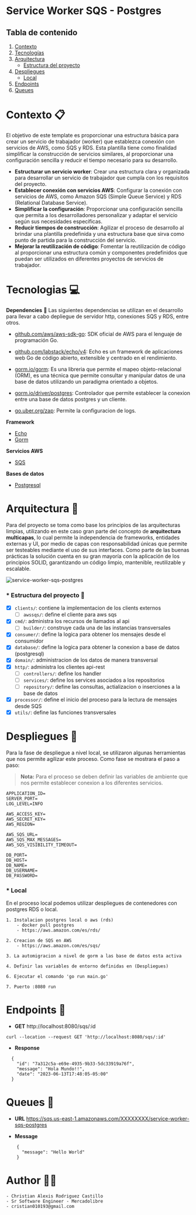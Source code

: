# Service Worker SQS - Postgres

## Tabla de contenido
1. [Contexto](#contexto)
2. [Tecnologías](#tecnologías)
3. [Arquitectura](#arquitectura)
    * [Estructura del proyecto](#estructura-del-proyecto)
5. [Despliegues](#despliegues)
    * [Local](#local)
6. [Endpoints](#endpoints)
7. [Queues](#queues)


<a name="contexto"></a>
# Contexto 📋

El objetivo de este template es proporcionar una estructura básica para crear un servicio de trabajador (worker) que establezca conexión con servicios de AWS, como SQS y RDS. Esta plantilla tiene como finalidad simplificar la construcción de servicios similares, al proporcionar una configuración sencilla y reducir el tiempo necesario para su desarrollo.

- **Estructurar un servicio worker**: Crear una estructura clara y organizada para desarrollar un servicio de trabajador que cumpla con los requisitos del proyecto.
- **Establecer conexión con servicios AWS**: Configurar la conexión con servicios de AWS, como Amazon SQS (Simple Queue Service) y RDS (Relational Database Service).
- **Simplificar la configuración**: Proporcionar una configuración sencilla que permita a los desarrolladores personalizar y adaptar el servicio según sus necesidades específicas.
- **Reducir tiempos de construcción**: Agilizar el proceso de desarrollo al brindar una plantilla predefinida y una estructura base que sirva como punto de partida para la construcción del servicio.
- **Mejorar la reutilización de código**: Fomentar la reutilización de código al proporcionar una estructura común y componentes predefinidos que puedan ser utilizados en diferentes proyectos de servicios de trabajador.


<a name="tecnologías"></a>
# Tecnologias 💻

**Dependencies** 🤝
Las siguientes dependencias se utilizan en el desarrollo para llevar a cabo depliegue de servidor http, conexiones SQS y RDS, entre otros.

* [github.com/aws/aws-sdk-go](https://github.com/aws/aws-sdk-go): SDK oficial de AWS para el lenguaje de programación Go.

* [github.com/labstack/echo/v4](https://github.com/labstack/echo): Echo es un framework de aplicaciones web Go de código abierto, extensible y centrado en el rendimiento.

* [gorm.io/gorm](https://gorm.io/): Es una libreria que permite el mapeo objeto-relacional (ORM), es una técnica que permite consultar y manipular datos de una base de datos utilizando un paradigma orientado a objetos.

* [gorm.io/driver/postgres](https://github.com/go-gorm/postgres): Controlador que permite establecer la conexion entre una base de datos postgres y un cliente.

* [go.uber.org/zap](https://pkg.go.dev/go.uber.org/zap): Permite la configuracion de logs.

**Framework**

* [Echo](https://echo.labstack.com/)
* [Gorm](https://gorm.io/)

**Servicios AWS**

* [SQS](https://aws.amazon.com/es/sqs/)

**Bases de datos**

* [Postgresql](https://www.postgresql.org/)

<a name="arquitectura"></a>
# Arquitectura 🏢

Para del proyecto se toma como base los principios de las arquitecturas limpias, utilizando en este caso gran parte del concepto de **arquitectura multicapas**, lo cual permite la independencia de frameworks, entidades externas y UI, por medio de capas con responsabilidad únicas que permite ser testeables mediante el uso de sus interfaces. Como parte de las buenas prácticas la solución cuenta en su gran mayoría con la aplicación de los principios SOLID, garantizando un código limpio, mantenible, reutilizable y escalable.

![service-worker-sqs-postgres](https://github.com/cristian0193/service-worker-sqs-postgres/assets/11803196/f066be29-3b5b-47b9-ad8b-24db04f05d52)


<a name="estructura-del-proyecto"></a>
### * **Estructura del proyecto** 🧱

- [x] `clients/`: contiene la implementacion de los clients externos
  - [ ] `awssqs/`: define el cliente para aws sqs
- [x] `cmd/`: administra los recursos de llamados al api
  - [ ] `builder/`: construye cada una de las instancias transversales
- [x] `consumer/`: define la logica para obtener los mensajes desde el consumidor
- [x] `database/`: define la logica para obtener la conexion a base de datos (postgresql)
- [x] `domain/`: administracion de los datos de manera transversal
- [x] `http/`: administra los clientes api-rest
  - [ ] `controllers/`: define los handler 
  - [ ] `services/`: define los services asociados a los repositorios
  - [ ] `repository/`: define las consultas, actializacion o inserciones a la base de datos
- [x] `processor/`: define el inicio del proceso para la lectura de mensajes desde SQS
- [x] `utils/`: define las funciones transversales

<a name="despliegues"></a>
# Despliegues 🚀

Para la fase de despliegue a nivel local, se utilizaron algunas herramientas que nos permite agilizar este proceso. Como fase se mostrara el paso a paso:

> **Nota:** Para el proceso se deben definir las variables de ambiente que nos permite establecer conexion a los diferentes servicios.

```
APPLICATION_ID=
SERVER_PORT=
LOG_LEVEL=INFO

AWS_ACCESS_KEY=
AWS_SECRET_KEY=
AWS_REGION=

AWS_SQS_URL=
AWS_SQS_MAX_MESSAGES=
AWS_SQS_VISIBILITY_TIMEOUT=

DB_PORT=
DB_HOST=
DB_NAME=
DB_USERNAME=
DB_PASSWORD=
```

<a name="local"></a>
### * **Local** 

En el proceso local podemos utilizar despliegues de contenedores con postgres RDS o local.

    1. Instalacion postgres local o aws (rds)
        - docker pull postgres
        - https://aws.amazon.com/es/rds/

    2. Creacion de SQS en AWS
        - https://aws.amazon.com/es/sqs/

    3. La automigracion a nivel de gorm a las base de datos esta activa

    4. Definir las variables de entorno definidas en (Despliegues)

    6. Ejecutar el comando 'go run main.go'

    7. Puerto :8080 run

<a name="endpoints"></a>
# Endpoints 🤖

- **GET**    http://localhost:8080/sqs/:id
```
curl --location --request GET 'http://localhost:8080/sqs/:id'
```

- **Response**
```
  {
    "id": "7a312c5a-e69e-4935-9b33-5dc33919a76f",
    "message": "Hola Mundo!!",
    "date": "2023-06-13T17:48:05-05:00"
  }
```

<a name="queues"></a>
# Queues 📨

- **URL**    https://sqs.us-east-1.amazonaws.com/XXXXXXXX/service-worker-sqs-postgres


- **Message**
```
    {
      "message": "Hello World"
    }
```

# Author 🧑‍💻
```
- Christian Alexis Rodriguez Castillo
- Sr Software Engineer - Mercadolibre
- cristian010193@gmail.com
```
